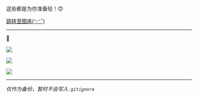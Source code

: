 这些都是为你准备哒！😊

[跳转至图床(ᵔᵕᵔ˶)](https://imgloc.com/Lin)

---
💖  

![](https://i.328888.xyz/2023/01/23/OPi2A.jpeg)

![](https://i.328888.xyz/2023/01/23/OPV7o.jpeg)

![](https://i.328888.xyz/2023/02/04/NpN0x.jpeg)

---

*仅作为备份，暂时不会写入`.gitignore`*